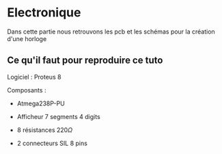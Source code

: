 # Electronique

Dans cette partie nous retrouvons les pcb et les schémas pour la création d'une horloge

## Ce qu'il faut pour reproduire ce tuto

Logiciel : Proteus 8

Composants :

* Atmega238P-PU

* Afficheur 7 segments 4 digits

* 8 résistances $220 \Omega$

* 2 connecteurs SIL 8 pins
